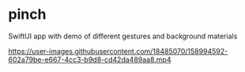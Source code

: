 # pinch
SwiftUI app with demo of different gestures and background materials



https://user-images.githubusercontent.com/18485070/158994592-602a79be-e667-4cc3-b9d8-cd42da489aa8.mp4

